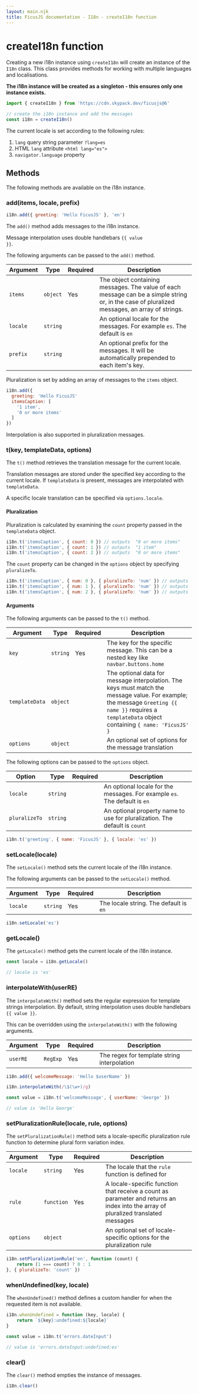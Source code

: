 ```yaml
---
layout: main.njk
title: FicusJS documentation - I18n - createI18n function
---
```

# createI18n function

Creating a new i18n instance using `createI18n` will create an instance of the `I18n` class.
This class provides methods for working with multiple languages and localisations.

**The i18n instance will be created as a singleton - this ensures only one instance exists.**

```js
import { createI18n } from 'https://cdn.skypack.dev/ficusjs@6'

// create the i18n instance and add the messages
const i18n = createI18n()
```

The current locale is set according to the following rules:

1. `lang` query string parameter `?lang=es`
2. HTML `lang` attribute `<html lang="es">`
3. `navigator.language` property

## Methods

The following methods are available on the i18n instance.

### add(items, locale, prefix)

```js
i18n.add({ greeting: 'Hello FicusJS' }, 'en')
```

The `add()` method adds messages to the i18n instance.

Message interpolation uses double handlebars <code>{\{ value }}</code>.

The following arguments can be passed to the `add()` method.

| Argument | Type | Required | Description |
| --- | --- | --- | --- |
| `items` | `object` | Yes | The object containing messages. The value of each message can be a simple string or, in the case of pluralized messages, an array of strings. |
| `locale` | `string` | | An optional locale for the messages. For example `es`. The default is `en` |
| `prefix` | `string` | | An optional prefix for the messages. It will be automatically prepended to each item's key. |

Pluralization is set by adding an array of messages to the `items` object.

```js
i18n.add({
  greeting: 'Hello FicusJS'
  itemsCaption: [
    '1 item',
    '0 or more items'
  ]
})
```

Interpolation is also supported in pluralization messages.

### t(key, templateData, options)

The `t()` method retrieves the translation message for the current locale.

Translation messages are stored under the specified key according to the current locale.
If `templateData` is present, messages are interpolated with `templateData`.

A specific locale translation can be specified via `options.locale`.

#### Pluralization

Pluralization is calculated by examining the `count` property passed in the `templateData` object.

```js
i18n.t('itemsCaption', { count: 0 }) // outputs  "0 or more items"
i18n.t('itemsCaption', { count: 1 }) // outputs  "1 item"
i18n.t('itemsCaption', { count: 2 }) // outputs  "0 or more items"
```

The `count` property can be changed in the `options` object by specifying `pluralizeTo`.

```js
i18n.t('itemsCaption', { num: 0 }, { pluralizeTo: 'num' }) // outputs  "0 items"
i18n.t('itemsCaption', { num: 1 }, { pluralizeTo: 'num' }) // outputs  "1 item"
i18n.t('itemsCaption', { num: 2 }, { pluralizeTo: 'num' }) // outputs  "2 items"
```

#### Arguments

The following arguments can be passed to the `t()` method.

| Argument | Type | Required | Description                                                                                                                                                                              |
| --- | --- | --- | --- |
| `key` | `string` | Yes | The key for the specific message. This can be a nested key like `navbar.buttons.home` |
| `templateData` | `object` | | The optional data for message interpolation. The keys must match the message value. For example; the message <code>Greeting {\{ name }}</code> requires a `templateData` object containing `{ name: 'FicusJS' }` |
| `options` | `object` | | An optional set of options for the message translation |

The following options can be passed to the `options` object.

| Option | Type | Required | Description |
| --- | --- | --- | --- |
| `locale` | `string` | | An optional locale for the messages. For example `es`. The default is `en` |
| `pluralizeTo` | `string` | | An optional property name to use for pluralization. The default is `count` |

```js
i18n.t('greeting', { name: 'FicusJS' }, { locale: 'es' })
```

### setLocale(locale)

The `setLocale()` method sets the current locale of the i18n instance.

The following arguments can be passed to the `setLocale()` method.

| Argument | Type | Required | Description                                                                                                                                                                              |
| --- | --- | --- | --- |
| `locale` | `string` | Yes | The locale string. The default is `en` |

```js
i18n.setLocale('es')
```

### getLocale()

The `getLocale()` method gets the current locale of the i18n instance.

```js
const locale = i18n.getLocale()

// locale is 'es'
```

### interpolateWith(userRE)

The `interpolateWith()` method sets the regular expression for template strings interpolation.
By default, string interpolation uses double handlebars <code>{\{ value }}</code>.

This can be overridden using the `interpolateWith()` with the following arguments.

| Argument | Type | Required | Description |
| --- | --- | --- | --- |
| `userRE` | `RegExp` | Yes | The regex for template string interpolation |

```js
i18n.add({ welcomeMessage: 'Hello $userName' })

i18n.interpolateWith(/\$(\w+)/g)

const value = i18n.t('welcomeMessage', { userName: 'George' })

// value is 'Hello George'
```

### setPluralizationRule(locale, rule, options)

The `setPluralizationRule()` method sets a locale-specific pluralization rule function to determine plural form variation index.

| Argument | Type | Required | Description |
| --- | --- | --- | --- |
| `locale` | `string` | Yes | The locale that the `rule` function is defined for |
| `rule` | `function` | Yes | A locale-specific function that receive a count as parameter and returns an index into the array of pluralized translated messages |
| `options` | `object` | | An optional set of locale-specific options for the pluralization rule |

```js
i18n.setPluralizationRule('en', function (count) {
    return (1 === count) ? 0 : 1
}, { pluralizeTo: 'count' })
```

### whenUndefined(key, locale)

The `whenUndefined()` method defines a custom handler for when the requested item is not available.

```js
i18n.whenUndefined = function (key, locale) {
    return `${key}:undefined:${locale}`
}

const value = i18n.t('errors.dateInput')

// value is 'errors.dateInput:undefined:es'
```

### clear()

The `clear()` method empties the instance of messages.

```js
i18n.clear()
```
